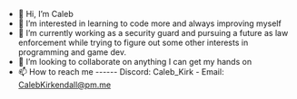 - 👋 Hi, I’m Caleb
- 👀 I’m interested in learning to code more and always improving myself
- 🌱 I’m currently working as a security guard and pursuing a future as law enforcement while trying to figure out some other interests in programming and game dev.
- 💞️ I’m looking to collaborate on anything I can get my hands on
- 📫 How to reach me ------ Discord: Caleb_Kirk - Email: CalebKirkendall@pm.me

<!---
CelticCaleb/CelticCaleb is a ✨ special ✨ repository because its `README.md` (this file) appears on your GitHub profile.
You can click the Preview link to take a look at your changes.
--->
